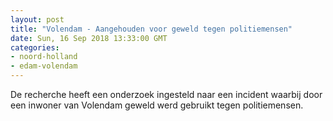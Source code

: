 ```yaml
---
layout: post
title: "Volendam - Aangehouden voor geweld tegen politiemensen"
date: Sun, 16 Sep 2018 13:33:00 GMT
categories: 
- noord-holland 
- edam-volendam 
---
```


De recherche heeft een onderzoek ingesteld naar een incident waarbij door een inwoner van Volendam geweld werd gebruikt tegen politiemensen.
